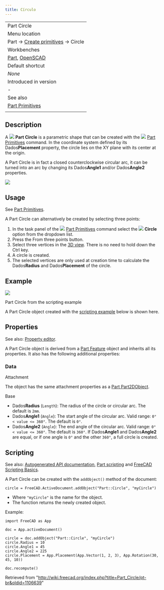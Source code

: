 ```yaml
---
title: Círculo
---
```

|  |
| --- |
| Part Circle |
| Menu location |
| Part → [Create primitives](/Part_Primitives "Part Primitives") → Circle |
| Workbenches |
| [Part](/Part_Workbench "Part Workbench"), [OpenSCAD](/OpenSCAD_Workbench "OpenSCAD Workbench") |
| Default shortcut |
| *None* |
| Introduced in version |
| - |
| See also |
| [Part Primitives](/Part_Primitives "Part Primitives") |
|  |

## Description

A ![](/images/Part_Circle.svg) **Part Circle** is a parametric shape that can be created with the ![](/images/Part_Primitives.svg) [Part Primitives](/Part_Primitives "Part Primitives") command. In the coordinate system defined by its Dados**Placement** property, the circle lies on the XY plane with its center at the origin.

A Part Circle is in fact a closed counterclockwise circular arc, it can be turned into an arc by changing its Dados**Angle1** and/or Dados**Angle2** properties.

![](/images/Part_Circle_Example.png)

## Usage

See [Part Primitives](/Part_Primitives#Usage "Part Primitives").

A Part Circle can alternatively be created by selecting three points:

1. In the task panel of the ![](/images/Part_Primitives.svg) [Part Primitives](/Part_Primitives "Part Primitives") command select the **![](/images/Part_Circle.svg) Circle** option from the dropdown list.
2. Press the From three points button.
3. Select three vertices in the [3D view](/3D_view "3D view"). There is no need to hold down the Ctrl key.
4. A circle is created.
5. The selected vertices are only used at creation time to calculate the Dados**Radius** and Dados**Placement** of the circle.

## Example

![](/images/Part_Circle_Scripting_Example.png)

Part Circle from the scripting example

A Part Circle object created with the [scripting example](#Scripting) below is shown here.

## Properties

See also: [Property editor](/Property_editor "Property editor").

A Part Circle object is derived from a [Part Feature](/Part_Feature "Part Feature") object and inherits all its properties. It also has the following additional properties:

### Data

Attachment

The object has the same attachment properties as a [Part Part2DObject](/Part_Part2DObject#Data "Part Part2DObject").

Base

* Dados**Radius** (`Length`): The radius of the circle or circular arc. The default is `2mm`.
* Dados**Angle1** (`Angle`): The start angle of the circular arc. Valid range: `0° < value <= 360°`. The default is `0°`.
* Dados**Angle2** (`Angle`): The end angle of the circular arc. Valid range: `0° < value <= 360°`. The default is `360°`. If Dados**Angle1** and Dados**Angle2** are equal, or if one angle is `0°` and the other `360°`, a full circle is created.

## Scripting

See also: [Autogenerated API documentation](https://freecad.github.io/SourceDoc/), [Part scripting](/Part_scripting "Part scripting") and [FreeCAD Scripting Basics](/FreeCAD_Scripting_Basics "FreeCAD Scripting Basics").

A Part Circle can be created with the `addObject()` method of the document:

```
circle = FreeCAD.ActiveDocument.addObject("Part::Circle", "myCircle")

```

* Where `"myCircle"` is the name for the object.
* The function returns the newly created object.

Example:

```
import FreeCAD as App

doc = App.activeDocument()

circle = doc.addObject("Part::Circle", "myCircle")
circle.Radius = 10
circle.Angle1 = 45
circle.Angle2 = 225
circle.Placement = App.Placement(App.Vector(1, 2, 3), App.Rotation(30, 45, 10))

doc.recompute()

```

Retrieved from "<http://wiki.freecad.org/index.php?title=Part_Circle/pt-br&oldid=1106639>"